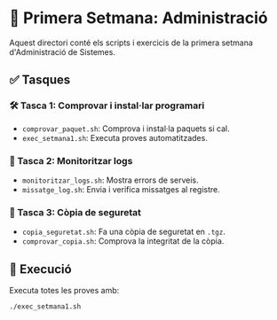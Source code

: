 # 📁 Primera Setmana: Administració  

Aquest directori conté els scripts i exercicis de la primera setmana d'Administració de Sistemes.  

## ✅ Tasques  

### 🛠️ Tasca 1: Comprovar i instal·lar programari  
- `comprovar_paquet.sh`: Comprova i instal·la paquets si cal.  
- `exec_setmana1.sh`: Executa proves automatitzades.  

### 📑 Tasca 2: Monitoritzar logs  
- `monitoritzar_logs.sh`: Mostra errors de serveis.  
- `missatge_log.sh`: Envia i verifica missatges al registre.  

### 🔐 Tasca 3: Còpia de seguretat  
- `copia_seguretat.sh`: Fa una còpia de seguretat en `.tgz`.  
- `comprovar_copia.sh`: Comprova la integritat de la còpia.  

## 🚀 Execució  
Executa totes les proves amb:  
```bash
./exec_setmana1.sh
